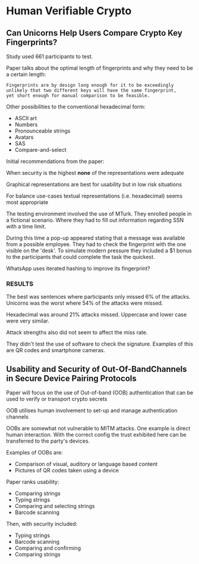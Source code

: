 # Human Verifiable Crypto

## Can Unicorns Help Users Compare Crypto Key Fingerprints?

Study used 661 participants to test.


Paper talks about the optimal length of fingerprints and why they need to be a certain length:
```
Fingerprints are by design long enough for it to be exceedingly
unlikely that two different keys will have the same fingerprint,
yet short enough for manual comparison to be feasible.
```

Other possibilities to the conventional hexadecimal form:

- ASCII art
- Numbers
- Pronounceable strings
- Avatars
- SAS
- Compare-and-select

Initial recommendations from the paper:

When security is the highest **none** of the representations were adequate

Graphical representations are best for usability but in low risk situations

For balance use-cases textual representations (i.e. hexadecimal) seems most appropriate

The testing environment involved the use of MTurk. They enrolled people in a fictional scenario. Where they had to fill out information regarding SSN with a time limit.

During this time a pop-up appeared stating that a message was available from a possible employee. They had to check the fingerprint with the one visible on the 'desk'. To simulate modern pressure they included a $1 bonus to the participants that could complete the task the quickest.

WhatsApp uses iterated hashing to improve its fingerprint?

### RESULTS

The best was sentences where participants only missed 6% of the attacks. Unicorns was the worst where 54% of the attacks were missed.

Hexadecimal was around 21% attacks missed. Uppercase and lower case were very similar.

Attack strengths also did not seem to affect the miss rate.

They didn't test the use of software to check the signature. Examples of this are QR codes and smartphone cameras.


## Usability and Security of Out-Of-BandChannels in Secure Device Pairing Protocols

Paper will focus on the use of Out-of-band (OOB) authentication that can be used to verify or transport crypto secrets

OOB utilises human involvement to set-up and manage authentication channels

OOBs are somewhat not vulnerable to MITM attacks. One example is direct human interaction. With the correct config the trust exhibited here can be transferred to the party's devices.

Examples of OOBs are: 

- Comparison of visual, auditory or language based content 
- Pictures of QR codes taken using a device

Paper ranks usability:

- Comparing strings
- Typing strings 
- Comparing and selecting strings
- Barcode scanning

Then, with security included:

- Typing strings
- Barcode scanning
- Comparing and confirming
- Comparing strings